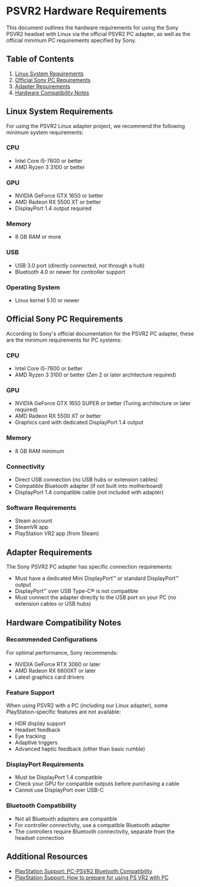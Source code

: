 # PSVR2 Hardware Requirements

This document outlines the hardware requirements for using the Sony PSVR2 headset with Linux via the official PSVR2 PC adapter, as well as the official minimum PC requirements specified by Sony.

## Table of Contents

1. [Linux System Requirements](#linux-system-requirements)
2. [Official Sony PC Requirements](#official-sony-pc-requirements) 
3. [Adapter Requirements](#adapter-requirements)
4. [Hardware Compatibility Notes](#hardware-compatibility-notes)

## Linux System Requirements

For using the PSVR2 Linux adapter project, we recommend the following minimum system requirements:

### CPU
- Intel Core i5-7600 or better
- AMD Ryzen 3 3100 or better

### GPU
- NVIDIA GeForce GTX 1650 or better
- AMD Radeon RX 5500 XT or better
- DisplayPort 1.4 output required

### Memory
- 8 GB RAM or more

### USB
- USB 3.0 port (directly connected, not through a hub)
- Bluetooth 4.0 or newer for controller support

### Operating System
- Linux kernel 5.10 or newer

## Official Sony PC Requirements

According to Sony's official documentation for the PSVR2 PC adapter, these are the minimum requirements for PC systems:

### CPU
- Intel Core i5-7600 or better
- AMD Ryzen 3 3100 or better (Zen 2 or later architecture required)

### GPU
- NVIDIA GeForce GTX 1650 SUPER or better (Turing architecture or later required)
- AMD Radeon RX 5500 XT or better
- Graphics card with dedicated DisplayPort 1.4 output

### Memory
- 8 GB RAM minimum

### Connectivity
- Direct USB connection (no USB hubs or extension cables)
- Compatible Bluetooth adapter (if not built into motherboard)
- DisplayPort 1.4 compatible cable (not included with adapter)

### Software Requirements
- Steam account
- SteamVR app
- PlayStation VR2 app (from Steam)

## Adapter Requirements

The Sony PSVR2 PC adapter has specific connection requirements:

- Must have a dedicated Mini DisplayPort™ or standard DisplayPort™ output
- DisplayPort™ over USB Type-C® is not compatible
- Must connect the adapter directly to the USB port on your PC (no extension cables or USB hubs)

## Hardware Compatibility Notes

### Recommended Configurations

For optimal performance, Sony recommends:
- NVIDIA GeForce RTX 3060 or later
- AMD Radeon RX 6600XT or later
- Latest graphics card drivers

### Feature Support

When using PSVR2 with a PC (including our Linux adapter), some PlayStation-specific features are not available:
- HDR display support
- Headset feedback
- Eye tracking
- Adaptive triggers
- Advanced haptic feedback (other than basic rumble)

### DisplayPort Requirements

- Must be DisplayPort 1.4 compatible
- Check your GPU for compatible outputs before purchasing a cable
- Cannot use DisplayPort over USB-C

### Bluetooth Compatibility

- Not all Bluetooth adapters are compatible
- For controller connectivity, use a compatible Bluetooth adapter
- The controllers require Bluetooth connectivity, separate from the headset connection

## Additional Resources

- [PlayStation Support: PC-PSVR2 Bluetooth Compatibility](https://www.playstation.com/support/hardware/pc-ps-vr2-bluetooth/)
- [PlayStation Support: How to prepare for using PS VR2 with PC](https://www.playstation.com/support/hardware/pc-prepare-ps-vr2/)
